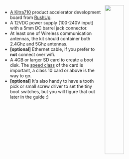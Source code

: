 <img style="float: right;padding-left: 10px;" src="/img/kitra710/kitra710.jpg" width="35%">

* [A Kitra710][kitra710-link] product accelerator development board from [RushUp](http://www.rushup.tech/).
* A 12VDC power supply (100-240V input) with a 5mm DC barrel jack connector.
* At least one of Wireless communication antennas, the kit should container both 2.4Ghz and 5Ghz antennas.
* **[optional]** Ethernet cable, if you prefer to **not** connect over wifi.
* A 4GB or larger SD card to create a boot disk. The [speed class][sdSpeed] of the card is important, a class 10 card or above is the way to go.
* **[optional]** It's also handy to have a tooth pick or small screw driver to set the tiny boot switches, but you will figure that out later in the guide :)

[kitra710-link]:http://www.rushup.tech/kitra710/
[sdSpeed]:https://en.wikipedia.org/wiki/Secure_Digital#Speed_class_rating
